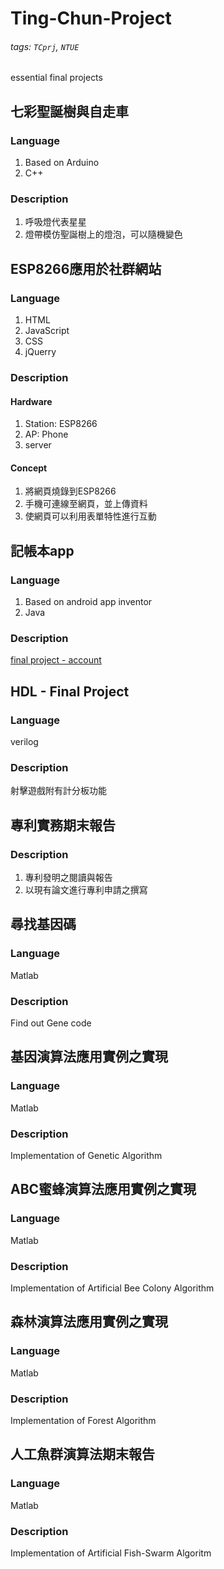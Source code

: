 # Ting-Chun-Project
###### tags: `TCprj`, `NTUE`
essential final projects

## 七彩聖誕樹與自走車
### Language
1. Based on Arduino
2. C++
### Description
1. 呼吸燈代表星星
2. 燈帶模仿聖誕樹上的燈泡，可以隨機變色

## ESP8266應用於社群網站
### Language
1. HTML
2. JavaScript
3. CSS
4. jQuerry
### Description
#### Hardware
1. Station: ESP8266
2. AP: Phone
3. server
#### Concept
1. 將網頁燒錄到ESP8266
2. 手機可連線至網頁，並上傳資料
3. 使網頁可以利用表單特性進行互動
 
## 記帳本app
### Language
1. Based on android app inventor
2. Java
### Description
[final project - account](https://github.com/jl1127/Account)

## HDL - Final Project
### Language
verilog
### Description
射擊遊戲附有計分板功能

## 專利實務期末報告
### Description
1. 專利發明之閱讀與報告
2. 以現有論文進行專利申請之撰寫

## 尋找基因碼
### Language
Matlab
### Description
Find out Gene code

## 基因演算法應用實例之實現
### Language
Matlab
### Description
Implementation of Genetic Algorithm

## ABC蜜蜂演算法應用實例之實現
### Language
Matlab
### Description
Implementation of Artificial Bee Colony Algorithm

## 森林演算法應用實例之實現
### Language
Matlab
### Description
Implementation of Forest Algorithm

## 人工魚群演算法期末報告
### Language
Matlab
### Description
Implementation of Artificial Fish-Swarm Algoritm


